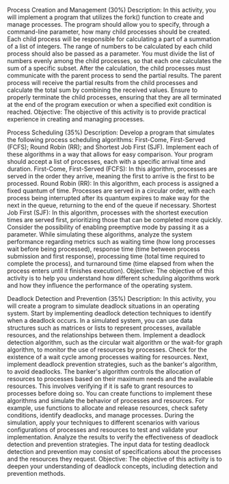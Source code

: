 
Process Creation and Management (30%)
Description: In this activity, you will implement a program that utilizes the fork() function to create and manage processes. The program should allow you to specify, through a command-line parameter, how many child processes should be created. Each child process will be responsible for calculating a part of a summation of a list of integers. The range of numbers to be calculated by each child process should also be passed as a parameter. You must divide the list of numbers evenly among the child processes, so that each one calculates the sum of a specific subset. After the calculation, the child processes must communicate with the parent process to send the partial results. The parent process will receive the partial results from the child processes and calculate the total sum by combining the received values. Ensure to properly terminate the child processes, ensuring that they are all terminated at the end of the program execution or when a specified exit condition is reached. Objective: The objective of this activity is to provide practical experience in creating and managing processes.

Process Scheduling (35%)
Description: Develop a program that simulates the following process scheduling algorithms: First-Come, First-Served (FCFS); Round Robin (RR); and Shortest Job First (SJF). Implement each of these algorithms in a way that allows for easy comparison. Your program should accept a list of processes, each with a specific arrival time and duration.
First-Come, First-Served (FCFS): In this algorithm, processes are served in the order they arrive, meaning the first to arrive is the first to be processed.
Round Robin (RR): In this algorithm, each process is assigned a fixed quantum of time. Processes are served in a circular order, with each process being interrupted after its quantum expires to make way for the next in the queue, returning to the end of the queue if necessary.
Shortest Job First (SJF): In this algorithm, processes with the shortest execution times are served first, prioritizing those that can be completed more quickly. Consider the possibility of enabling preemptive mode by passing it as a parameter.
While simulating these algorithms, analyze the system performance regarding metrics such as waiting time (how long processes wait before being processed), response time (time between process submission and first response), processing time (total time required to complete the process), and turnaround time (time elapsed from when the process enters until it finishes execution). Objective: The objective of this activity is to help you understand how different scheduling algorithms work and how they influence the performance of the operating system.

Deadlock Detection and Prevention (35%)
Description: In this activity, you will create a program to simulate deadlock situations in an operating system. Start by implementing deadlock detection techniques to identify when a deadlock occurs. In a simulated system, you can use data structures such as matrices or lists to represent processes, available resources, and the relationships between them. Implement a deadlock detection algorithm, such as the circular wait algorithm or the wait-for graph algorithm, to monitor the use of resources by processes. Check for the existence of a wait cycle among processes waiting for resources. Next, implement deadlock prevention strategies, such as the banker's algorithm, to avoid deadlocks. The banker's algorithm controls the allocation of resources to processes based on their maximum needs and the available resources. This involves verifying if it is safe to grant resources to processes before doing so. You can create functions to implement these algorithms and simulate the behavior of processes and resources. For example, use functions to allocate and release resources, check safety conditions, identify deadlocks, and manage processes. During the simulation, apply your techniques to different scenarios with various configurations of processes and resources to test and validate your implementation. Analyze the results to verify the effectiveness of deadlock detection and prevention strategies. The input data for testing deadlock detection and prevention may consist of specifications about the processes and the resources they request. Objective: The objective of this activity is to deepen your understanding of deadlock concepts, including detection and prevention methods.

